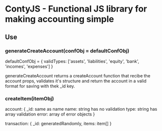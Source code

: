 # ContyJS - Functional JS library for making accounting simple

## Use

### generateCreateAccount(confObj = defaultConfObj)

  defaultConfObj = {
    validTypes: ['assets', 'liabilities', 'equity', 'bank', 'incomes', 'expenses']
  }
  
  generateCreateAccount returns a createAccount function that recibe the account props, validates it's structure and return the account in a valid format for saving with thek _id key.  

  ### createItem(itemObj)
  


account: 
{
  _id: same as name
  name: string has no validation
  type: string has array validation
  error: array of error objects
}

transaction: {
  _id: generatedRandomly,
  items: item[]
}